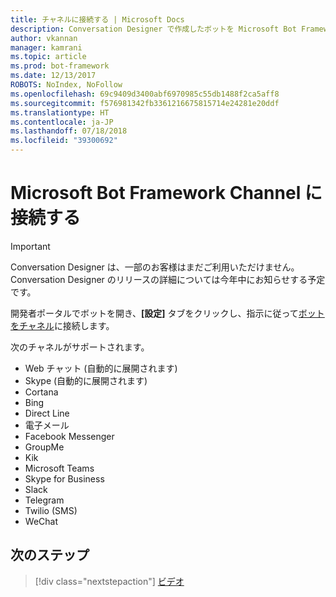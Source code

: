 ```yaml
---
title: チャネルに接続する | Microsoft Docs
description: Conversation Designer で作成したボットを Microsoft Bot Framework Channel に接続する方法について説明します。
author: vkannan
manager: kamrani
ms.topic: article
ms.prod: bot-framework
ms.date: 12/13/2017
ROBOTS: NoIndex, NoFollow
ms.openlocfilehash: 69c9409d3400abf6970985c55db1488f2ca5aff8
ms.sourcegitcommit: f576981342fb3361216675815714e24281e20ddf
ms.translationtype: HT
ms.contentlocale: ja-JP
ms.lasthandoff: 07/18/2018
ms.locfileid: "39300692"
---
```

# <a name="connect-to-microsoft-bot-framework-channels"></a>Microsoft Bot Framework Channel に接続する
> [!IMPORTANT]
> Conversation Designer は、一部のお客様はまだご利用いただけません。 Conversation Designer のリリースの詳細については今年中にお知らせする予定です。

開発者ポータルでボットを開き、**[設定]** タブをクリックし、指示に従って[ボットをチャネル](../bot-service-manage-channels.md)に接続します。

次のチャネルがサポートされます。
- Web チャット (自動的に展開されます)
- Skype (自動的に展開されます)
- Cortana
- Bing
- Direct Line
- 電子メール
- Facebook Messenger
- GroupMe
- Kik
- Microsoft Teams
- Skype for Business
- Slack
- Telegram
- Twilio (SMS)
- WeChat

## <a name="next-step"></a>次のステップ
> [!div class="nextstepaction"]
> [ビデオ](conversation-designer-videos.md)
